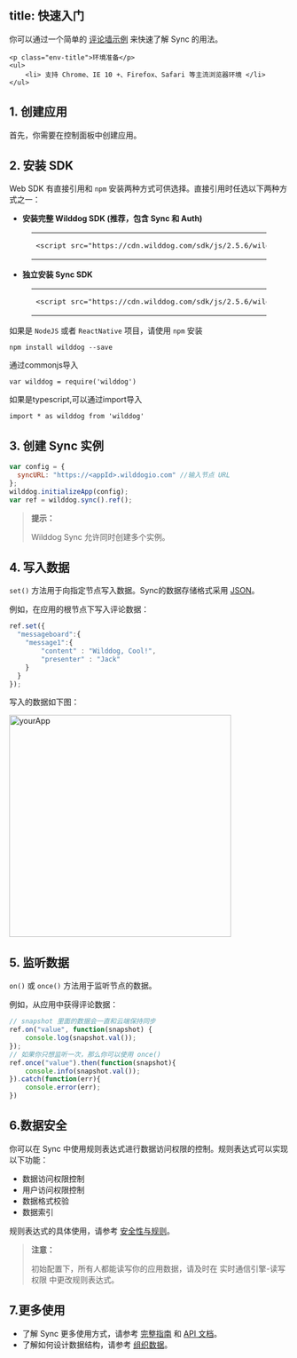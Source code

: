 
title: 快速入门
---

你可以通过一个简单的 [评论墙示例](https://github.com/WildDogTeam/sync-quickstart-javascript) 来快速了解 Sync 的用法。

<div class="env">

    <p class="env-title">环境准备</p>
    <ul>
        <li> 支持 Chrome、IE 10 +、Firefox、Safari 等主流浏览器环境 </li>
    </ul>
</div>

## 1. 创建应用

首先，你需要在控制面板中创建应用。

## 2. 安装 SDK

Web SDK 有直接引用和 `npm` 安装两种方式可供选择。直接引用时任选以下两种方式之一：

* **安装完整 Wilddog SDK (推荐，包含 Sync 和 Auth)**

<figure class="highlight html"><table><tbody><tr><td class="code"><pre><div class="line"><span class="tag"><<span class="name">script</span> <span class="attr">src</span>=<span class="string">&quot;<span>ht</span>tps://cdn.wilddog.com/sdk/js/<span class="sync_web_v">2.5.6</span>/wilddog.js&quot;</span>></span><span class="undefined"></span><span class="tag"></<span class="name">script</span>></span></div></pre></td></tr></tbody></table></figure>

* **独立安装 Sync SDK**

<figure class="highlight html"><table><tbody><tr><td class="code"><pre><div class="line"><span class="tag"><<span class="name">script</span> <span class="attr">src</span>=<span class="string">&quot;<span>ht</span>tps://cdn.wilddog.com/sdk/js/<span class="sync_web_v">2.5.6</span>/wilddog-sync.js&quot;</span>></span><span class="undefined"></span><span class="tag"></<span class="name">script</span>></span></div></pre></td></tr></tbody></table></figure>

如果是 `NodeJS` 或者 `ReactNative` 项目，请使用 `npm` 安装

```
npm install wilddog --save
```

通过commonjs导入

```
var wilddog = require('wilddog')

```

如果是typescript,可以通过import导入

```
import * as wilddog from 'wilddog'

```


## 3. 创建 Sync 实例

```javascript
var config = {
  syncURL: "https://<appId>.wilddogio.com" //输入节点 URL
};
wilddog.initializeApp(config);
var ref = wilddog.sync().ref();
```

<blockquote class="notice">
  <p><strong>提示：</strong></p>

 Wilddog Sync 允许同时创建多个实例。

</blockquote>

## 4. 写入数据

`set()` 方法用于向指定节点写入数据。Sync的数据存储格式采用 [JSON](http://json.org/json-zh.html)。

例如，在应用的根节点下写入评论数据：

```javascript
ref.set({
  "messageboard":{
    "message1":{
        "content" : "Wilddog, Cool!",
        "presenter" : "Jack"
    }
  }
});
```

写入的数据如下图：

 <img src="/images/saveapp.png" alt="yourApp" width="400">



## 5. 监听数据
 `on()` 或 `once()` 方法用于监听节点的数据。

例如，从应用中获得评论数据：

```javascript
// snapshot 里面的数据会一直和云端保持同步
ref.on("value", function(snapshot) {
    console.log(snapshot.val());
});
// 如果你只想监听一次，那么你可以使用 once()
ref.once("value").then(function(snapshot){
    console.info(snapshot.val());
}).catch(function(err){
    console.error(err);
})
```



## 6.数据安全

你可以在 Sync 中使用规则表达式进行数据访问权限的控制。规则表达式可以实现以下功能：

- 数据访问权限控制
- 用户访问权限控制
- 数据格式校验
- 数据索引

规则表达式的具体使用，请参考 [安全性与规则](/sync/Web/rules/introduce.html)。

<blockquote class="warning">
  <p><strong>注意：</strong></p>

初始配置下，所有人都能读写你的应用数据，请及时在 实时通信引擎-读写权限 中更改规则表达式。

</blockquote>

## 7.更多使用

- 了解 Sync 更多使用方式，请参考 [完整指南](/sync/Web/guide/save-data.html) 和 [API 文档](/sync/Web/api/App.html)。
- 了解如何设计数据结构，请参考 [组织数据](/sync/Web/guide/bestpractice/structure-data.html)。





　

